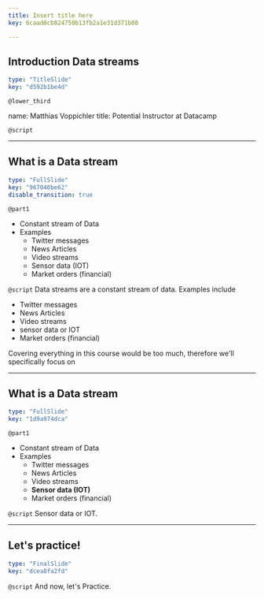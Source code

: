 ```yaml
---
title: Insert title here
key: 6caad0cb824758b13fb2a1e31d371b08

---
```

## Introduction Data streams

```yaml
type: "TitleSlide"
key: "d592b1be4d"
```

`@lower_third`

name: Matthias Voppichler
title: Potential Instructor at Datacamp


`@script`



---
## What is a Data stream

```yaml
type: "FullSlide"
key: "967040be62"
disable_transition: true
```

`@part1`
* Constant stream of Data
* Examples
  * Twitter messages
  * News Articles
  * Video streams
  * Sensor data (IOT)
  * Market orders (financial)


`@script`
Data streams are a constant stream of data.
Examples include
  * Twitter messages
  * News Articles
  * Video streams
  * sensor data or IOT
  * Market orders (financial)

Covering everything in this course would be too much, therefore we'll specifically focus on


---
## What is a Data stream

```yaml
type: "FullSlide"
key: "1d9a974dca"
```

`@part1`
* Constant stream of Data
* Examples
  * Twitter messages
  * News Articles
  * Video streams
  * **Sensor data (IOT)**
  * Market orders (financial)


`@script`
Sensor data or IOT.


---
## Let's practice!

```yaml
type: "FinalSlide"
key: "dcea8fa2fd"
```

`@script`
And now, let's Practice.

